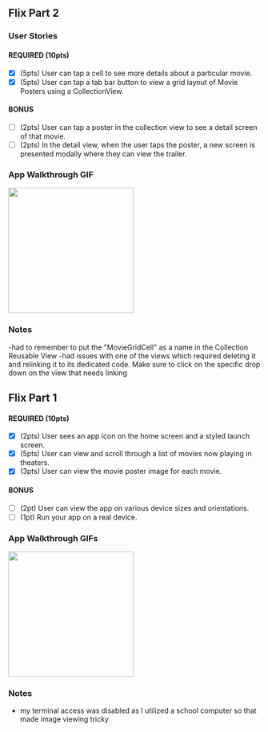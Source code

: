 ## Flix Part 2

### User Stories

#### REQUIRED (10pts)
- [x] (5pts) User can tap a cell to see more details about a particular movie.
- [x] (5pts) User can tap a tab bar button to view a grid layout of Movie Posters using a CollectionView.

#### BONUS
- [ ] (2pts) User can tap a poster in the collection view to see a detail screen of that movie.
- [ ] (2pts) In the detail view, when the user taps the poster, a new screen is presented modally where they can view the trailer.

### App Walkthrough GIF

<img src="https://i.imgur.com/1ZkXHTE.gif" width=250><br>

### Notes
-had to remember to put the "MovieGridCell" as a name in the Collection Reusable View
-had issues with one of the views which required deleting it and relinking it to its dedicated code. Make sure to click on the specific drop down on the view that needs linking
## Flix Part 1

#### REQUIRED (10pts)
- [x] (2pts) User sees an app icon on the home screen and a styled launch screen.
- [x] (5pts) User can view and scroll through a list of movies now playing in theaters.
- [x] (3pts) User can view the movie poster image for each movie.

#### BONUS
- [ ] (2pt) User can view the app on various device sizes and orientations.
- [ ] (1pt) Run your app on a real device.

### App Walkthrough GIFs

<img src="https://i.imgur.com/1ZkXHTE.gif" width=250><br>

### Notes
- my terminal access was disabled as I utilized a school computer so that made image viewing tricky 
